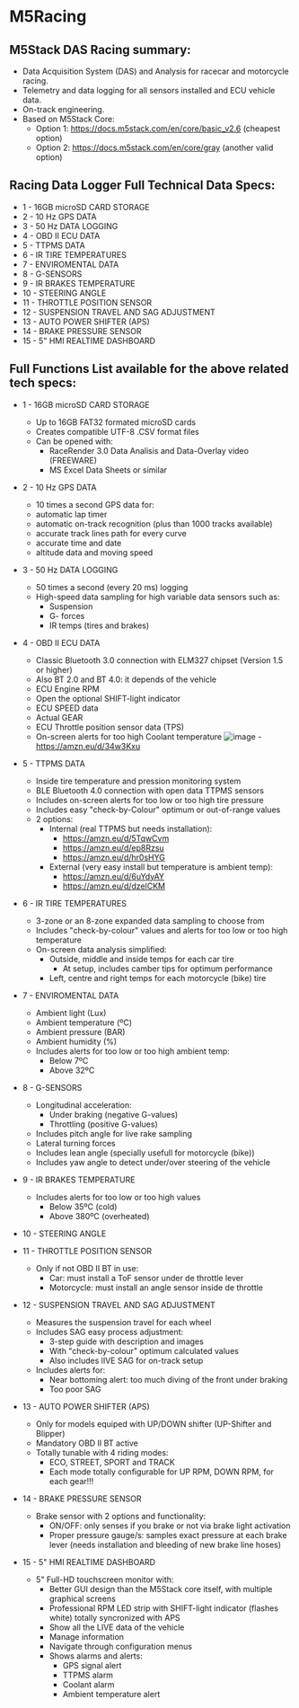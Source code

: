 # M5Racing
## M5Stack DAS Racing summary:

 - Data Acquisition System (DAS) and Analysis
 for racecar and motorcycle racing.
 - Telemetry and data logging for all sensors installed and ECU vehicle data.
 - On-track engineering.
 - Based on M5Stack Core:
   - Option 1: https://docs.m5stack.com/en/core/basic_v2.6 (cheapest option)
   - Option 2: https://docs.m5stack.com/en/core/gray (another valid option)


## Racing Data Logger Full Technical Data Specs: 

 - 1 - 16GB microSD CARD STORAGE 
 - 2 - 10 Hz GPS DATA
 - 3 - 50 Hz DATA LOGGING 
 - 4 - OBD II ECU DATA 
 - 5 - TTPMS DATA
 - 6 - IR TIRE TEMPERATURES
 - 7 - ENVIROMENTAL DATA
 - 8 - G-SENSORS 
 - 9 - IR BRAKES TEMPERATURE
 - 10 - STEERING ANGLE 
 - 11 - THROTTLE POSITION SENSOR 
 - 12 - SUSPENSION TRAVEL AND SAG ADJUSTMENT
 - 13 - AUTO POWER SHIFTER (APS)
 - 14 - BRAKE PRESSURE SENSOR 
 - 15 - 5" HMI REALTIME DASHBOARD 


## Full Functions List available for the above related tech specs:

 - 1 - 16GB microSD CARD STORAGE
 
   - Up to 16GB FAT32 formated microSD cards
   - Creates compatible UTF-8 .CSV format files
   - Can be opened with:
     - RaceRender 3.0 Data Analisis and Data-Overlay video (FREEWARE)
     - MS Excel Data Sheets or similar
       
 - 2 - 10 Hz GPS DATA
 
   - 10 times a second GPS data for:
   - automatic lap timer
   - automatic on-track recognition (plus than 1000 tracks available)
   - accurate track lines path for every curve
   - accurate time and date
   - altitude data and moving speed
         
 - 3 - 50 Hz DATA LOGGING
 
   - 50 times a second (every 20 ms) logging
   - High-speed data sampling for high variable data sensors such as:
     - Suspension
     - G- forces
     - IR temps (tires and brakes) 
 
 - 4 - OBD II ECU DATA
 
   - Classic Bluetooth 3.0 connection with ELM327 chipset (Version 1.5 or higher)
   - Also BT 2.0 and BT 4.0: it depends of the vehicle
   - ECU Engine RPM
   - Open the optional SHIFT-light indicator
   - ECU SPEED data
   - Actual GEAR
   - ECU Throttle position sensor data (TPS)
   - On-screen alerts for too high Coolant temperature
         ![image](https://user-images.githubusercontent.com/98120840/198114479-aa37e27a-11b7-45a4-a0ba-c67d459494fb.png)
         - https://amzn.eu/d/34w3Kxu
 
 - 5 - TTPMS DATA
 
   - Inside tire temperature and pression monitoring system
   - BLE Bluetooth 4.0 connection with open data TTPMS sensors
   - Includes on-screen alerts for too low or too high tire pressure
   - Includes easy "check-by-Colour" optimum or out-of-range values
   - 2 options:
     - Internal (real TTPMS but needs installation):
       - https://amzn.eu/d/5TqwCvm
       - https://amzn.eu/d/ep8Rzsu
       - https://amzn.eu/d/hr0sHYG
     - External (very easy install but temperature is ambient temp):
       - https://amzn.eu/d/6uYdyAY
       - https://amzn.eu/d/dzelCKM

 
 - 6 - IR TIRE TEMPERATURES
 
   - 3-zone or an 8-zone expanded data sampling to choose from
   - Includes "check-by-colour" values and alerts for too low or too high temperature
   - On-screen data analysis simplified:
     - Outside, middle and inside temps for each car tire
       - At setup, includes camber tips for optimum performance
     - Left, centre and right temps for each motorcycle (bike) tire
 
 - 7 - ENVIROMENTAL DATA
 
   - Ambient light (Lux)
   - Ambient temperature (ºC)
   - Ambient pressure (BAR)
   - Ambient humidity (%)
   - Includes alerts for too low or too high ambient temp:
     - Below 7ºC
     - Above 32ºC
 
 - 8 - G-SENSORS
 
   - Longitudinal acceleration:
     - Under braking (negative G-values)
     - Throttling (positive G-values)
   - Includes pitch angle for live rake sampling 
   - Lateral turning forces
   - Includes lean angle (specially usefull for motorcycle (bike))
   - Includes yaw angle to detect under/over steering of the vehicle
 
 - 9 - IR BRAKES TEMPERATURE
 
   - Includes alerts for too low or too high values
     - Below 35ºC (cold)
     - Above 380ºC (overheated)
 
 - 10 - STEERING ANGLE
 
 - 11 - THROTTLE POSITION SENSOR
 
   - Only if not OBD II BT in use:
     - Car: must install a ToF sensor under de throttle lever
     - Motorcycle: must install an angle sensor inside de throttle
 
 - 12 - SUSPENSION TRAVEL AND SAG ADJUSTMENT
 
   - Measures the suspension travel for each wheel
   - Includes SAG easy process adjustment:
     - 3-step guide with description and images
     - With "check-by-colour" optimum calculated values 
     - Also includes lIVE SAG for on-track setup 
   - Includes alerts for:
     - Near bottoming alert: too much diving of the front under braking
     - Too poor SAG
 
 - 13 - AUTO POWER SHIFTER (APS)
 
   - Only for models equiped with UP/DOWN shifter (UP-Shifter and Blipper)
   - Mandatory OBD II BT active
   - Totally tunable with 4 riding modes:
     - ECO, STREET, SPORT and TRACK
     - Each mode totally configurable for UP RPM, DOWN RPM, for each gear!!!
 
 - 14 - BRAKE PRESSURE SENSOR
 
   - Brake sensor with 2 options and functionality:
     - ON/OFF: only senses if you brake or not via brake light activation
     - Proper pressure gauge/s: samples exact pressure at each brake lever (needs installation and bleeding of new brake line hoses)
 
 - 15 - 5" HMI REALTIME DASHBOARD

   - 5" Full-HD touchscreen monitor with:
     - Better GUI design than the M5Stack core itself, with multiple graphical screens
     - Professional RPM LED strip with SHIFT-light indicator (flashes white) totally syncronized with APS
     - Show all the LIVE data of the vehicle
     - Manage information
     - Navigate through configuration menus
     - Shows alarms and alerts:
       - GPS signal alert
       - TTPMS alarm
       - Coolant alarm
       - Ambient temperature alert


